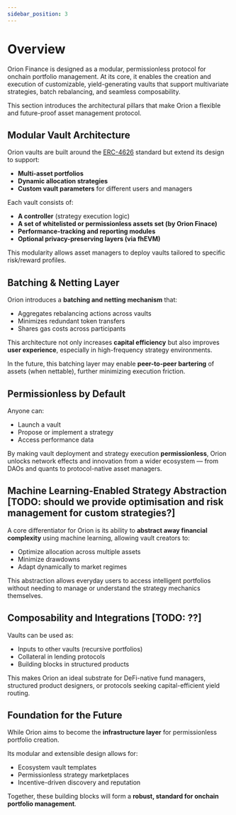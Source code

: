 ```yaml
---
sidebar_position: 3
---
```


# Overview

Orion Finance is designed as a modular, permissionless protocol for onchain portfolio management. At its core, it enables the creation and execution of customizable, yield-generating vaults that support multivariate strategies, batch rebalancing, and seamless composability.

This section introduces the architectural pillars that make Orion a flexible and future-proof asset management protocol.


## Modular Vault Architecture

Orion vaults are built around the [ERC-4626](https://eips.ethereum.org/EIPS/eip-4626) standard but extend its design to support:
- **Multi-asset portfolios**
- **Dynamic allocation strategies**
- **Custom vault parameters** for different users and managers

Each vault consists of:
- **A controller** (strategy execution logic)
- **A set of whitelisted or permissionless assets set (by Orion Finace)**
- **Performance-tracking and reporting modules**
- **Optional privacy-preserving layers (via fhEVM)**

This modularity allows asset managers to deploy vaults tailored to specific risk/reward profiles.


## Batching & Netting Layer

Orion introduces a **batching and netting mechanism** that:
- Aggregates rebalancing actions across vaults
- Minimizes redundant token transfers
- Shares gas costs across participants

This architecture not only increases **capital efficiency** but also improves **user experience**, especially in high-frequency strategy environments.

In the future, this batching layer may enable **peer-to-peer bartering** of assets (when nettable), further minimizing execution friction.


## Permissionless by Default

Anyone can:
- Launch a vault
- Propose or implement a strategy
- Access performance data

By making vault deployment and strategy execution **permissionless**, Orion unlocks network effects and innovation from a wider ecosystem — from DAOs and quants to protocol-native asset managers.


## Machine Learning-Enabled Strategy Abstraction [TODO: should we provide optimisation and risk management for custom strategies?]

A core differentiator for Orion is its ability to **abstract away financial complexity** using machine learning, allowing vault creators to:
- Optimize allocation across multiple assets
- Minimize drawdowns
- Adapt dynamically to market regimes

This abstraction allows everyday users to access intelligent portfolios without needing to manage or understand the strategy mechanics themselves.


## Composability and Integrations [TODO: ??]

Vaults can be used as:
- Inputs to other vaults (recursive portfolios)
- Collateral in lending protocols
- Building blocks in structured products

This makes Orion an ideal substrate for DeFi-native fund managers, structured product designers, or protocols seeking capital-efficient yield routing.


## Foundation for the Future

While Orion aims to become the **infrastructure layer** for permissionless portfolio creation.

Its modular and extensible design allows for:
- Ecosystem vault templates
- Permissionless strategy marketplaces
- Incentive-driven discovery and reputation

Together, these building blocks will form a **robust, standard for onchain portfolio management**.



